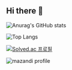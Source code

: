 ## Hi there 👋
![Anurag's GitHub stats](https://github-readme-stats.vercel.app/api?username=won0845&show_icons=true&theme=radical)

![Top Langs](https://github-readme-stats.vercel.app/api/top-langs/?username=won0845&layout=compact)

[![Solved.ac
프로필](http://mazassumnida.wtf/api/v2/generate_badge?boj={dliy23})](https://solved.ac/{dliy23})

![mazandi profile](http://mazandi.herokuapp.com/api?handle={dliy23}&theme=warm)
<!--
**won0845/won0845** is a ✨ _special_ ✨ repository because its `README.md` (this file) appears on your GitHub profile.

Here are some ideas to get you started:

- 🔭 I’m currently working on ...
- 🌱 I’m currently learning ...
- 👯 I’m looking to collaborate on ...
- 🤔 I’m looking for help with ...
- 💬 Ask me about ...
- 📫 How to reach me: ...
- 😄 Pronouns: ...
- ⚡ Fun fact: ...
-->
